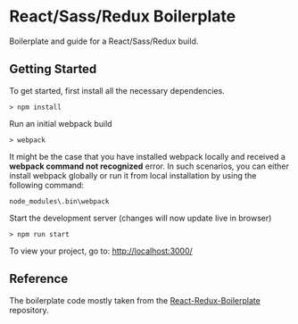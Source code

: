 # React/Sass/Redux Boilerplate

Boilerplate and guide for a React/Sass/Redux build.

## Getting Started

To get started, first install all the necessary dependencies.
```
> npm install
```

Run an initial webpack build
```
> webpack
```

It might be the case that you have installed webpack locally and received a __webpack command not recognized__ error. In such scenarios, you can either install webpack globally or run it from local installation by using the following command:

```
node_modules\.bin\webpack
```

Start the development server (changes will now update live in browser)
```
> npm run start
```

To view your project, go to: [http://localhost:3000/](http://localhost:3000/)

## Reference

The boilerplate code mostly taken from the [React-Redux-Boilerplate](https://github.com/buckyroberts/React-Redux-Boilerplate) repository.